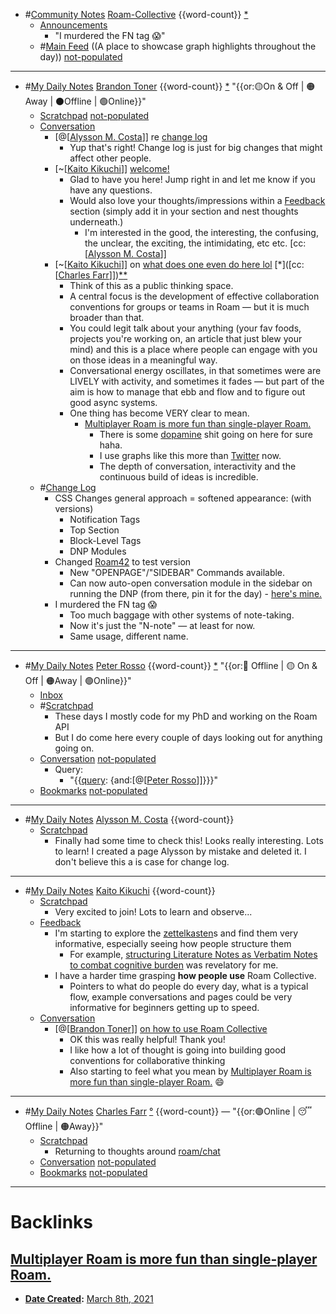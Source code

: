 - #[Community Notes](<Community Notes.md>) [Roam-Collective](<Roam-Collective.md>) {{word-count}} [*]([rc](<rc.md>))
    - [Announcements](<Announcements.md>)
        - "I murdered the FN tag 😱"
    - #[Main Feed](<Main Feed.md>) ((A place to showcase graph highlights throughout the day)) [not-populated](<not-populated.md>) 
- ---
- #[My Daily Notes](<My Daily Notes.md>) [Brandon Toner](<Brandon Toner.md>) {{word-count}} [*]([bnt](<bnt.md>)) "{{or:🟡On & Off | 🟠Away | ⚫️Offline | 🟢Online}}"
    - [Scratchpad](<Scratchpad.md>) [not-populated](<not-populated.md>)
    - [Conversation](<Conversation.md>) 
        - [@[[Alysson M. Costa](<@[[Alysson M. Costa.md>)]] re [change log](((BLrKswZok)))
            - Yup that's right! Change log is just for big changes that might affect other people.
        - [~[[Kaito Kikuchi](<~[[Kaito Kikuchi.md>)]] [welcome!](((HJB-DxxGd)))
            - Glad to have you here! Jump right in and let me know if you have any questions. 
            - Would also love your thoughts/impressions within a [Feedback](<Feedback.md>) section (simply add it in your section and nest thoughts underneath.)
                - I'm interested in the good, the interesting, the confusing, the unclear, the exciting, the intimidating, etc etc. [cc:[[Alysson M. Costa](<cc:[[Alysson M. Costa.md>)]]
        - [~[[Kaito Kikuchi](<~[[Kaito Kikuchi.md>)]] on [what does one even do here lol](((RKEbGdx60))) [*]([cc:[[Charles Farr](<cc:[[Charles Farr.md>)]])[*]([Bookmarks](<Bookmarks.md>))[*]([Feedback](<Feedback.md>))
            - Think of this as a public thinking space. 
            - A central focus is the development of effective collaboration conventions for groups or teams in Roam — but it is much broader than that. 
            - You could legit talk about your anything (your fav foods, projects you're working on, an article that just blew your mind) and this is a place where people can engage with you on those ideas in a meaningful way.
            - Conversational energy oscillates, in that sometimes were are LIVELY with activity, and sometimes it fades — but part of the aim is how to manage that ebb and flow and to figure out good async systems.
            - One thing has become VERY clear to mean. 
                - [Multiplayer Roam is more fun than single-player Roam.](<Multiplayer Roam is more fun than single-player Roam..md>)
                    - There is some [dopamine](<dopamine.md>) shit going on here for sure haha. 
                    - I use graphs like this more than [Twitter](<Twitter.md>) now.
                    - The depth of conversation, interactivity and the continuous build of ideas is incredible.
    - #[Change Log](<Change Log.md>) 
        - CSS Changes general approach = softened appearance: (with versions)
            - Notification Tags
            - Top Section
            - Block-Level Tags
            - DNP Modules
        - Changed [Roam42](<Roam42.md>) to test version
            - New "OPENPAGE"/"SIDEBAR" Commands available.
            - Can now auto-open conversation module in the sidebar on running the DNP (from there, pin it for the day) - [here's mine.](((tz8gJ1NJv)))
        - I murdered the FN tag 😱
            - Too much baggage with other systems of note-taking.
            - Now it's just the "N-note" — at least for now. 
            - Same usage, different name.
- ---
- #[My Daily Notes](<My Daily Notes.md>) [Peter Rosso](<Peter Rosso.md>) {{word-count}} [*]([ptr](<ptr.md>))   "{{or:🚫 Offline | 🟡 On & Off | 🟠Away | 🟢Online}}"
    - [Inbox](<Inbox.md>)
    - #[Scratchpad](<Scratchpad.md>) 
        - These days I mostly code for my PhD and working on the Roam API
        - But I do come here every couple of days looking out for anything going on.
    - [Conversation](<Conversation.md>) [not-populated](<not-populated.md>)
        - Query:
            - "{{[query](<query.md>): {and:[@[[Peter Rosso](<@[[Peter Rosso.md>)]]}}}"
    - [Bookmarks](<Bookmarks.md>) [not-populated](<not-populated.md>)
- ---
- #[My Daily Notes](<My Daily Notes.md>) [Alysson M. Costa](<Alysson M. Costa.md>) {{word-count}}
    - [Scratchpad](<Scratchpad.md>) 
        - Finally had some time to check this! Looks really interesting. Lots to learn! I created a page Alysson by mistake and deleted it. I don't believe this a is case for change log.
- ---
- #[My Daily Notes](<My Daily Notes.md>) [Kaito Kikuchi](<Kaito Kikuchi.md>) {{word-count}}
    - [Scratchpad](<Scratchpad.md>)
        - Very excited to join! Lots to learn and observe...
    - [Feedback](<Feedback.md>)
        - I'm starting to explore the [zettelkasten](<zettelkasten.md>)s and find them very informative, especially seeing how people structure them
            - For example, [structuring Literature Notes as Verbatim Notes to combat cognitive burden](((kvrzNKc5u))) was revelatory for me.
        - I have a harder time grasping __how people use__ Roam Collective. 
            - Pointers to what do people do every day, what is a typical flow, example conversations and pages could be very informative for beginners getting up to speed.
    - [Conversation](<Conversation.md>)
        - [@[[Brandon Toner](<@[[Brandon Toner.md>)]] [on how to use Roam Collective](((Z2HuShhsE)))
            - OK this was really helpful! Thank you!
            - I like how a lot of thought is going into building good conventions for collaborative thinking
            - Also starting to feel what you mean by [Multiplayer Roam is more fun than single-player Roam.](<Multiplayer Roam is more fun than single-player Roam..md>) 😄
- ---
- #[My Daily Notes](<My Daily Notes.md>) [Charles Farr](<Charles Farr.md>) [°]([csf](<csf.md>)) {{word-count}} — "{{or:🟢Online | 😴 Offline | 🟠Away}}"
    - [Scratchpad](<Scratchpad.md>) 
        - Returning to thoughts around [roam/chat](<roam/chat.md>)
    - [Conversation](<Conversation.md>) [not-populated](<not-populated.md>)
    - [Bookmarks](<Bookmarks.md>) [not-populated](<not-populated.md>)
- ---

# Backlinks
## [Multiplayer Roam is more fun than single-player Roam.](<Multiplayer Roam is more fun than single-player Roam..md>)
- **[Date Created](<Date Created.md>):** [March 8th, 2021](<March 8th, 2021.md>)

